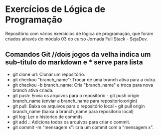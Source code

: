 # Exercícios de Lógica de Programação

Repositório com vários exercícios de lógica de programação, que foram criados através do módulo 03 do curso Jornada Full Stack - SejaDev.


## Comandos Git //dois jogos da velha indica um sub-titulo do markdown e * serve para lista

* git clone url: Clonar um repositório.
* git checkou "branch_name": Trocar de uma branch ativa para a outra.
* git checkou -b branch_name: Cria "branch_name" e troca para nova branch ativa criada.
* git push: Envia os arquivos para o repositório - git push origin branch_name (enviar a branch_name para repositorio:origin)
* git pull: Baixa os arquivos para o repositório local - git pull origin branch_name (baixa a branch_name para repositorio local)
* git log: Ler o historico de commits
* git add .: Adiciona todos os arquivos para criar o commit.
* git commit -m "mensagem x": cria um commit com a "mensagem x".